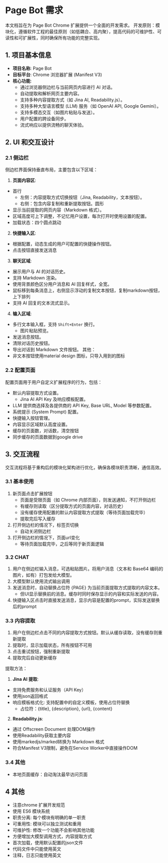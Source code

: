 # Page Bot 需求

本文档旨在为 Page Bot Chrome 扩展提供一个全面的开发需求。
开发原则：模块化，遵循软件工程的最佳原则（如低耦合、高内聚），提高代码的可维护性、可读性和可扩展性，同时确保所有功能的完整实现。

## 1. 项目基本信息

- **项目名称**: Page Bot
- **目标平台**: Chrome 浏览器扩展 (Manifest V3)
- **核心功能**:
    - 通过浏览器侧边栏与当前网页内容进行 AI 对话。
    - 自动提取和解析网页主要内容。
    - 支持多种内容提取方式（如 Jina AI, Readability.js）。
    - 支持多种大型语言模型 (LLM) 服务（如 OpenAI API, Google Gemini）。
    - 支持多模态交互（如图片粘贴与发送）。
    - 用户配置的跨设备同步。
    - 流式响应以提供流畅的聊天体验。

## 2. UI 和交互设计


### 2.1 侧边栏

侧边栏界面保持垂直布局，主要包含以下区域：

1. **页面内容区**:
- 首行
    - 左侧：内容提取方式切换按钮（Jina, Readability，文本按钮）。
    - 右侧：包含内容复制和重新提取按钮。圆形
- 显示当前提取的网页内容（Markdown 格式）。 
- 区域高度可上下调整，不记忆用户设置，每次打开时使用设置的配置。 
- 加载状态：四个圆点跳动
 

2. **快捷输入区**:
- 根据配置，动态生成的用户可配置的快捷操作按钮。 
- 点击按钮直接发送消息
3. **聊天区域**:
- 展示用户与 AI 的对话历史。
- 支持 Markdown 渲染。
- 使用背景颜色区分用户消息和 AI 回复样式，全宽。
- 鼠标移到每条消息上，右侧显示浮动的复制文本按钮，复制markdown按钮，上下排列
- 支持 AI 回复的文本流式显示。
4. **输入区域**:
- 多行文本输入框，支持 `Shift+Enter` 换行。
    - 图片粘贴预览。
- 发送消息按钮。
- 清除对话历史按钮。
- 导出对话到 Markdown 文件按钮。
其他：
- 非文本按钮使用material design 图标，只导入用到的图标
 

### 2.2 配置页面

配置页面用于用户自定义扩展程序的行为，包括：

- 默认内容提取方式设置。
    - Jina AI API Key 及响应模板配置。
- LLM 提供商选择及各提供商的 API Key, Base URL, Model 等参数配置。
- 系统提示 (System Prompt) 配置。
- 快捷输入按钮管理。
- 内容显示区域默认高度设置。
- 缓存的页面数，对话数，清空按钮
- 同步缓存的页面数据到google drive

## 3. 交互流程

交互流程将基于重构后的模块化架构进行优化，确保各模块职责清晰，通信高效。

### 3.1 基本使用

1. 新页面点击扩展按钮
    - 页面是受限页面（如 Chrome 内部页面），则发送通知，不打开侧边栏
    - 有缓存则读取（区分提取方式的页面内容，对话历史）
    - 没有缓存使用配置的默认内容提取方式提取（等待页面加载完毕）
    - 提取完后写入缓存
2. 打开侧边栏的情况下，标签页切换
    - 自动关闭侧边栏    
3. 打开侧边栏的情况下，页面url变化
    - 等待页面加载完毕，之后等同于新页面逻辑


### 3.2 CHAT

1. 用户在侧边栏输入消息，可选粘贴图片。将用户消息（文本和 Base64 编码的图片，如有）打包发给大模型。
2. 大模型默认使用流式输出调用
3. 发送消息时，自动替换占位符 {PAGE} 为当前页面提取方式提取的内容文本。
    - 但UI显示替换前的消息。缓存时同时保存显示的内容和实际发送的内容。
4. 快捷输入区点击时直接发送消息，显示内容是配置的prompt，实际发送替换后的prompt


### 3.3 内容提取

1. 用户在侧边栏点击不同的内容提取方式按钮。默认从缓存读取，没有缓存则重新提取
2. 提取时，显示加载状态，所有按钮不可用
3. 点击重试按钮，强制重新提取
4. 提取完后自动更新缓存

提取方法：
1. **Jina AI 提取**:
- 支持免费服务和认证服务（API Key）
- 使用json返回格式
- 响应模板格式化: 支持配置中的自定义模板，使用占位符替换
    - 占位符：{title}, {description}, {url}, {content}

2. **Readability.js**: 
- 通过 Offscreen Document 处理DOM操作
- 使用Readability获取主要内容
- 使用markedjs/marked转换为 Markdown 格式
- 符合Manifest V3限制，避免在Service Worker中直接操作DOM

### 3.4 其他
- 本地页面缓存：自动淘汰最早访问页面

## 4 其他
- 注意chrome 扩展开发规范
- 使用 ES6 模块系统
- 职责分离: 每个模块有明确的单一职责
- 可重用性: 模块可以独立测试和重用
- 可维护性: 修改一个功能不会影响其他功能
- 方便增加大模型调用方式，内容提取方式
- 首次加载，使用默认配置的json文件
- 代码文件中只能使用英文
- 注释，日志只能使用英文



